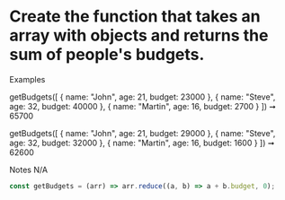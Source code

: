 # Create the function that takes an array with objects and returns the sum of people's budgets.

Examples

getBudgets([
{ name: "John", age: 21, budget: 23000 },
{ name: "Steve", age: 32, budget: 40000 },
{ name: "Martin", age: 16, budget: 2700 }
]) ➞ 65700

getBudgets([
{ name: "John", age: 21, budget: 29000 },
{ name: "Steve", age: 32, budget: 32000 },
{ name: "Martin", age: 16, budget: 1600 }
]) ➞ 62600

Notes
N/A

```javascript
const getBudgets = (arr) => arr.reduce((a, b) => a + b.budget, 0);
```
